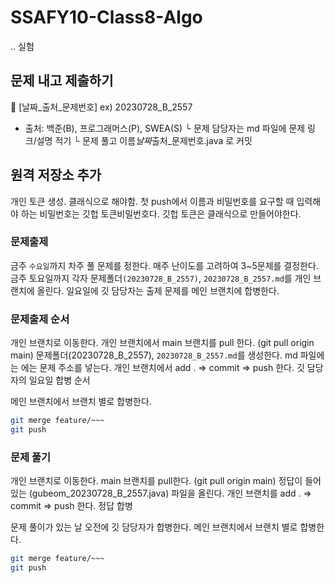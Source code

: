 # SSAFY10-Class8-Algo
.. 실험

## 문제 내고 제출하기

📁 [날짜_출처_문제번호] ex) 20230728_B_2557

- 출처: 백준(B), 프로그래머스(P), SWEA(S)
  └ 문제 담당자는 md 파일에 문제 링크/설명 적기
  └ 문제 풀고 이름*날짜*출처\_문제번호.java 로 커밋

## 원격 저장소 추가

개인 토큰 생성. 클래식으로 해야함.
첫 push에서 이름과 비밀번호를 요구할 때 입력해야 하는 비밀번호는 깃헙 토큰비밀번호다. 깃헙 토큰은 클래식으로 만들어야한다.

### 문제출제

금주 `수요일`까지 차주 풀 문제를 정한다. 매주 난이도를 고려하여 3~5문제를 결정한다.
금주 토요일까지 각자 문제폴더`(20230728_B_2557)`, `20230728_B_2557.md`를 개인 브랜치에 올린다.
일요일에 깃 담당자는 출제 문제를 메인 브랜치에 합병한다.

### 문제출제 순서

개인 브랜치로 이동한다.
개인 브랜치에서 main 브랜치를 pull 한다. (git pull origin main)
문제폴더(20230728_B_2557), `20230728_B_2557.md`를 생성한다.
md 파일에는 에는 문제 주소를 넣는다.
개인 브랜치에서 add . => commit => push 한다.
깃 담당자의 일요일 합병 순서

메인 브랜치에서 브랜치 별로 합병한다.

```bash
git merge feature/~~~
git push
```

### 문제 풀기

개인 브랜치로 이동한다.
main 브랜치를 pull한다. (git pull origin main)
정답이 들어있는 (gubeom_20230728_B_2557.java) 파일을 올린다.
개인 브랜치를 add . => commit => push 한다.
정답 합병

문제 풀이가 있는 날 오전에 깃 담당자가 합병한다.
메인 브랜치에서 브랜치 별로 합병한다.

```bash
git merge feature/~~~
git push
```

